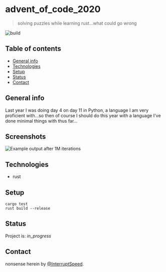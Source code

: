 # advent_of_code_2020
> solving puzzles while learning rust...what could go wrong

![build](https://github.com/InterruptSpeed/advent_of_code_2020/workflows/build_and_test/badge.svg)

## Table of contents
* [General info](#general-info)
* [Technologies](#technologies)
* [Setup](#setup)
* [Status](#status)
* [Contact](#contact)

## General info
Last year I was doing day 4 on day 11 in Python, a language I am very proficient with...so then of course I should do this year with a language I've done minimal things with thus far...

## Screenshots
![Example output after 1M iterations](./tri.png)

## Technologies
* rust 

## Setup
```
cargo test
rust build --release
```

## Status
Project is: _in_progress_

## Contact
nonsense herein by [@InterruptSpeed](https://github.com/InterruptSpeed/).
